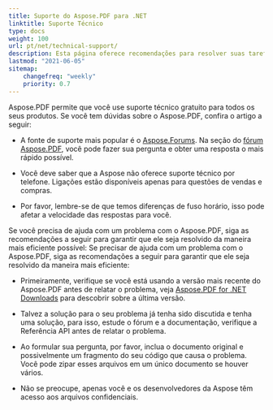 ```yaml
---
title: Suporte do Aspose.PDF para .NET
linktitle: Suporte Técnico
type: docs
weight: 100
url: pt/net/technical-support/
description: Esta página oferece recomendações para resolver suas tarefas de forma rápida e eficiente usando o Aspose.PDF para .NET.
lastmod: "2021-06-05"
sitemap:
    changefreq: "weekly"
    priority: 0.7
---
```


Aspose.PDF permite que você use suporte técnico gratuito para todos os seus produtos. Se você tem dúvidas sobre o Aspose.PDF, confira o artigo a seguir:

- A fonte de suporte mais popular é o [Aspose.Forums](https://forum.aspose.com/). Na seção do [fórum Aspose.PDF](https://forum.aspose.com/c/pdf/10), você pode fazer sua pergunta e obter uma resposta o mais rápido possível.

- Você deve saber que a Aspose não oferece suporte técnico por telefone. Ligações estão disponíveis apenas para questões de vendas e compras.

- Por favor, lembre-se de que temos diferenças de fuso horário, isso pode afetar a velocidade das respostas para você.

Se você precisa de ajuda com um problema com o Aspose.PDF, siga as recomendações a seguir para garantir que ele seja resolvido da maneira mais eficiente possível:
Se precisar de ajuda com um problema com o Aspose.PDF, siga as recomendações a seguir para garantir que ele seja resolvido da maneira mais eficiente:

- Primeiramente, verifique se você está usando a versão mais recente do Aspose.PDF antes de relatar o problema, veja [Aspose.PDF for .NET Downloads](https://www.nuget.org/packages/Aspose.PDF/) para descobrir sobre a última versão.

- Talvez a solução para o seu problema já tenha sido discutida e tenha uma solução, para isso, estude o fórum e a documentação, verifique a Referência API antes de relatar o problema.

- Ao formular sua pergunta, por favor, inclua o documento original e possivelmente um fragmento do seu código que causa o problema. Você pode zipar esses arquivos em um único documento se houver vários.

- Não se preocupe, apenas você e os desenvolvedores da Aspose têm acesso aos arquivos confidenciais.
